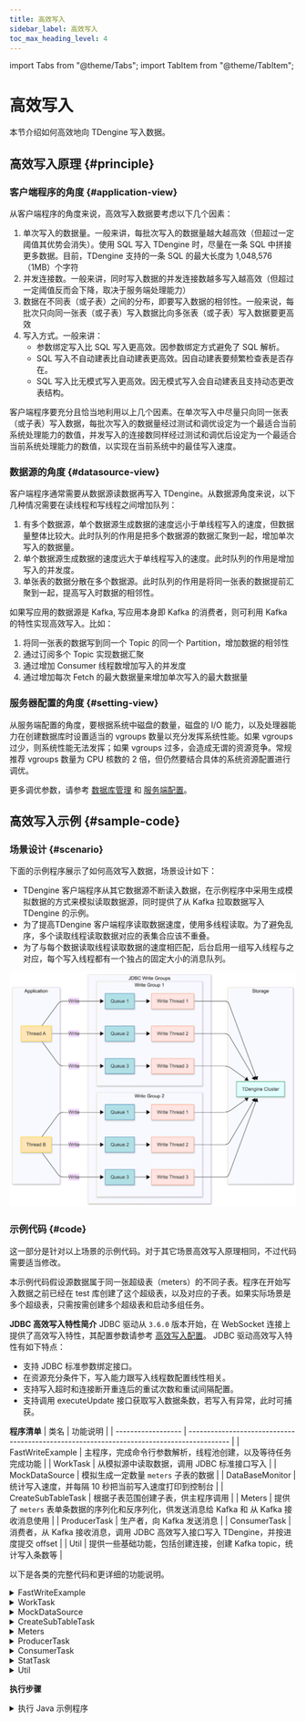 ```yaml
---
title: 高效写入
sidebar_label: 高效写入
toc_max_heading_level: 4
---
```


import Tabs from "@theme/Tabs";
import TabItem from "@theme/TabItem";

# 高效写入

本节介绍如何高效地向 TDengine 写入数据。

## 高效写入原理 {#principle}

### 客户端程序的角度 {#application-view}

从客户端程序的角度来说，高效写入数据要考虑以下几个因素：

1. 单次写入的数据量。一般来讲，每批次写入的数据量越大越高效（但超过一定阈值其优势会消失）。使用 SQL 写入 TDengine 时，尽量在一条 SQL 中拼接更多数据。目前，TDengine 支持的一条 SQL 的最大长度为 1,048,576（1MB）个字符
2. 并发连接数。一般来讲，同时写入数据的并发连接数越多写入越高效（但超过一定阈值反而会下降，取决于服务端处理能力）
3. 数据在不同表（或子表）之间的分布，即要写入数据的相邻性。一般来说，每批次只向同一张表（或子表）写入数据比向多张表（或子表）写入数据要更高效
4. 写入方式。一般来讲：
   - 参数绑定写入比 SQL 写入更高效。因参数绑定方式避免了 SQL 解析。
   - SQL 写入不自动建表比自动建表更高效。因自动建表要频繁检查表是否存在。
   - SQL 写入比无模式写入更高效。因无模式写入会自动建表且支持动态更改表结构。

客户端程序要充分且恰当地利用以上几个因素。在单次写入中尽量只向同一张表（或子表）写入数据，每批次写入的数据量经过测试和调优设定为一个最适合当前系统处理能力的数值，并发写入的连接数同样经过测试和调优后设定为一个最适合当前系统处理能力的数值，以实现在当前系统中的最佳写入速度。

### 数据源的角度 {#datasource-view}

客户端程序通常需要从数据源读数据再写入 TDengine。从数据源角度来说，以下几种情况需要在读线程和写线程之间增加队列：

1. 有多个数据源，单个数据源生成数据的速度远小于单线程写入的速度，但数据量整体比较大。此时队列的作用是把多个数据源的数据汇聚到一起，增加单次写入的数据量。
2. 单个数据源生成数据的速度远大于单线程写入的速度。此时队列的作用是增加写入的并发度。
3. 单张表的数据分散在多个数据源。此时队列的作用是将同一张表的数据提前汇聚到一起，提高写入时数据的相邻性。

如果写应用的数据源是 Kafka, 写应用本身即 Kafka 的消费者，则可利用 Kafka 的特性实现高效写入。比如：

1. 将同一张表的数据写到同一个 Topic 的同一个 Partition，增加数据的相邻性
2. 通过订阅多个 Topic 实现数据汇聚
3. 通过增加 Consumer 线程数增加写入的并发度
4. 通过增加每次 Fetch 的最大数据量来增加单次写入的最大数据量

### 服务器配置的角度 {#setting-view}

从服务端配置的角度，要根据系统中磁盘的数量，磁盘的 I/O 能力，以及处理器能力在创建数据库时设置适当的 vgroups 数量以充分发挥系统性能。如果 vgroups 过少，则系统性能无法发挥；如果 vgroups 过多，会造成无谓的资源竞争。常规推荐 vgroups 数量为 CPU 核数的 2 倍，但仍然要结合具体的系统资源配置进行调优。

更多调优参数，请参考 [数据库管理](../../reference/taos-sql/database) 和 [服务端配置](../../reference/components/taosd)。

## 高效写入示例 {#sample-code}

### 场景设计 {#scenario}

下面的示例程序展示了如何高效写入数据，场景设计如下：

- TDengine 客户端程序从其它数据源不断读入数据，在示例程序中采用生成模拟数据的方式来模拟读取数据源，同时提供了从 Kafka 拉取数据写入 TDengine 的示例。
- 为了提高TDengine 客户端程序读取数据速度，使用多线程读取。为了避免乱序，多个读取线程读取数据对应的表集合应该不重叠。
- 为了与每个数据读取线程读取数据的速度相匹配，后台启用一组写入线程与之对应，每个写入线程都有一个独占的固定大小的消息队列。

![TDengine 高效写入示例场景的线程模型](highvolume.png)

### 示例代码 {#code}

这一部分是针对以上场景的示例代码。对于其它场景高效写入原理相同，不过代码需要适当修改。

本示例代码假设源数据属于同一张超级表（meters）的不同子表。程序在开始写入数据之前已经在 test 库创建了这个超级表，以及对应的子表。如果实际场景是多个超级表，只需按需创建多个超级表和启动多组任务。

<Tabs defaultValue="java" groupId="lang">
<TabItem label="Java" value="java">

**JDBC 高效写入特性简介**
JDBC 驱动从 `3.6.0` 版本开始，在 WebSocket 连接上提供了高效写入特性，其配置参数请参考 [高效写入配置](../../reference/connector/java/#properties)。 JDBC 驱动高效写入特性有如下特点：
- 支持 JDBC 标准参数绑定接口。
- 在资源充分条件下，写入能力跟写入线程数配置线性相关。
- 支持写入超时和连接断开重连后的重试次数和重试间隔配置。
- 支持调用 executeUpdate 接口获取写入数据条数，若写入有异常，此时可捕获。

**程序清单**
| 类名               | 功能说明                                                                                  |
| ------------------ | ----------------------------------------------------------------------------------------- |
| FastWriteExample   | 主程序，完成命令行参数解析，线程池创建，以及等待任务完成功能                              |
| WorkTask           | 从模拟源中读取数据，调用 JDBC 标准接口写入                                                |
| MockDataSource     | 模拟生成一定数量 `meters` 子表的数据                                                      |
| DataBaseMonitor    | 统计写入速度，并每隔 10 秒把当前写入速度打印到控制台                                      |
| CreateSubTableTask | 根据子表范围创建子表，供主程序调用                                                        |
| Meters             | 提供了 `meters` 表单条数据的序列化和反序列化，供发送消息给 Kafka 和 从 Kafka 接收消息使用 |
| ProducerTask       | 生产者，向 Kafka 发送消息                                                                 |
| ConsumerTask       | 消费者，从 Kafka 接收消息，调用 JDBC 高效写入接口写入 TDengine，并按进度提交 offset       |
| Util               | 提供一些基础功能，包括创建连接，创建 Kafka topic，统计写入条数等                          |

以下是各类的完整代码和更详细的功能说明。

<details>
<summary>FastWriteExample</summary>

主程序命令行参数介绍：  

```shell
   -b,--batchSizeByRow <arg>             指定高效写入的 batchSizeByRow 参数，默认 1000  
   -c,--cacheSizeByRow <arg>             指定高效写入的 cacheSizeByRow 参数，默认 10000  
   -d,--dbName <arg>                     指定数据库名, 默认 `test`  
      --help                             打印帮助信息  
   -K,--useKafka                         使用 Kafka，采用创建生产者发送消息，消费者接收消息写入 TDengine 方式。否则采用工作线程订阅模拟器生成数据写入 TDengine 方式  
   -r,--readThreadCount <arg>            指定工作线程数，默认 5，当 Kafka 模式，此参数同时决定生产者和消费者线程数  
   -R,--rowsPerSubTable <arg>            指定每子表写入行数，默认 100  
   -s,--subTableNum <arg>                指定子表总数，默认 1000000  
   -w,--writeThreadPerReadThread <arg>   指定每工作线程对应写入线程数，默认 5  
```

JDBC URL 和 Kafka 集群地址配置：
1. JDBC URL 通过环境变量配置，例如：`export TDENGINE_JDBC_URL="jdbc:TAOS-WS://localhost:6041?user=root&password=taosdata"`
2. Kafka 集群地址通过环境变量配置，例如： `KAFKA_BOOTSTRAP_SERVERS=localhost:9092`

使用方式： 

```shell
1. 采用模拟数据写入方式：java -jar highVolume.jar -r 5 -w 5 -b 10000 -c 100000 -s 1000000 -R 1000
2. 采用 Kafka 订阅写入方式：java -jar highVolume.jar -r 5 -w 5 -b 10000 -c 100000 -s 1000000 -R 100 -K
```

主程序负责：

1. 解析命令行参数
2. 创建子表
3. 创建工作线程或 Kafka 生产者，消费者
4. 统计写入速度
5. 等待写入结束，释放资源

```java
{{#include docs/examples/JDBC/highvolume/src/main/java/com/taos/example/highvolume/FastWriteExample.java}}
```

</details>

<details>
<summary>WorkTask</summary>

工作线程负责从模拟数据源读数据。每个读任务都关联了一个模拟数据源。每个模拟数据源可生成某个子表区间的数据。不同的模拟数据源生成不同表的数据。  
工作线程采用阻塞的方式调用 JDBC 标准接口 `addBatch`。也就是说，一旦对应高效写入后端队列满了，写操作就会阻塞。

```java
{{#include docs/examples/JDBC/highvolume/src/main/java/com/taos/example/highvolume/WorkTask.java}}
```

</details>

<details>
<summary>MockDataSource</summary>

模拟数据生成器，生成一定子表范围的数据。为了模拟真实情况，采用轮流每个子表一条数据的生成方式。

```java
{{#include docs/examples/JDBC/highvolume/src/main/java/com/taos/example/highvolume/MockDataSource.java}}
```

</details>

<details>
<summary>CreateSubTableTask</summary>

根据子表范围创建子表，采用批量拼 sql 创建方式。

```java
{{#include docs/examples/JDBC/highvolume/src/main/java/com/taos/example/highvolume/CreateSubTableTask.java}}
```

</details>

<details>
<summary>Meters</summary>

数据模型类，提供了发送到 Kafka 的序列化和反序列化方法。

```java
{{#include docs/examples/JDBC/highvolume/src/main/java/com/taos/example/highvolume/Meters.java}}
```

</details>

<details>
<summary>ProducerTask</summary>

消息生产者，采用与 JDBC 高效写入不同的 Hash 方式，将模拟数据生成器生成的数据，写入所有分区。

```java
{{#include docs/examples/JDBC/highvolume/src/main/java/com/taos/example/highvolume/ProducerTask.java}}
```

</details>

<details>
<summary>ConsumerTask</summary>

消息消费者，从 Kafka 接收消息，写入 TDengine。

```java
{{#include docs/examples/JDBC/highvolume/src/main/java/com/taos/example/highvolume/ConsumerTask.java}}
```

</details>

<details>
<summary>StatTask</summary>

提供定时统计写入条数功能

```java
{{#include docs/examples/JDBC/highvolume/src/main/java/com/taos/example/highvolume/StatTask.java}}
```

</details>

<details>
<summary>Util</summary>

工具类，提供连接创建，数据库创建和 topic 创建等功能。

```java
{{#include docs/examples/JDBC/highvolume/src/main/java/com/taos/example/highvolume/Util.java}}
```

</details>

**执行步骤**

<details>
<summary>执行 Java 示例程序</summary>

**本地集成开发环境执行示例程序**

1. clone TDengine 仓库
   ```
   git clone git@github.com:taosdata/TDengine.git --depth 1
   ```
2. 用集成开发环境打开 `TDengine/docs/examples/JDBC/highvolume` 目录。
3. 在开发环境中配置环境变量 `TDENGINE_JDBC_URL`。如果已配置了全局的环境变量 `TDENGINE_JDBC_URL` 可跳过这一步。
4. 如果要运行 Kafka 示例，需要设置 Kafka 集群地址的环境变量 `KAFKA_BOOTSTRAP_SERVERS`。
5. 指定命令行参数，如 `-r 3 -w 3 -b 100 -c 1000 -s 1000 -R 100`
6. 运行类 `com.taos.example.highvolume.FastWriteExample`。

**远程服务器上执行示例程序**

若要在服务器上执行示例程序，可按照下面的步骤操作：

1. 打包示例代码。在目录 `TDengine/docs/examples/JDBC/highvolume` 下执行下面命令来生成 `highVolume.jar`：
   
   ```java
   mvn package
   ```

2. 复制程序到服务器指定目录：

   ```shell
   scp -r .\target\highVolume.jar <user>@<host>:~/dest-path
   ```

3. 配置环境变量。
   编辑 `~/.bash_profile` 或 `~/.bashrc` 添加如下内容例如：

   ```shell
   export TDENGINE_JDBC_URL="jdbc:TAOS://localhost:6030?user=root&password=taosdata"
   ```

   以上使用的是本地部署 TDengine Server 时默认的 JDBC URL。你需要根据自己的实际情况更改。  
   如果想使用 Kafka 订阅模式，请再增加 Kafaka 集群环境变量配置：

   ```shell
   export KAFKA_BOOTSTRAP_SERVERS=localhost:9092
   ```

4. 用 Java 命令启动示例程序，命令模板（如果用 Kafaka 订阅模式，最后可以加上 `-K`）：

   ```java
   java -jar highVolume.jar -r 5 -w 5 -b 10000 -c 100000 -s 1000000 -R 1000
   ```

5. 结束测试程序。测试程序不会自动结束，在获取到当前配置下稳定的写入速度后，按 <kbd>CTRL</kbd> + <kbd>C</kbd> 结束程序。
   下面是一次实际运行的日志输出，机器配置 40 核 + 256G + 固态硬盘。

   ```shell
   ---------------$ java -jar highVolume.jar -r 2 -w 10 -b 10000 -c 100000 -s 1000000 -R 100
   [INFO ] 2025-03-24 18:03:17.980 com.taos.example.highvolume.FastWriteExample main 309 main readThreadCount=2, writeThreadPerReadThread=10 batchSizeByRow=10000 cacheSizeByRow=100000, subTableNum=1000000, rowsPerSubTable=100
   [INFO ] 2025-03-24 18:03:17.983 com.taos.example.highvolume.FastWriteExample main 312 main create database begin.
   [INFO ] 2025-03-24 18:03:34.499 com.taos.example.highvolume.FastWriteExample main 315 main create database end.
   [INFO ] 2025-03-24 18:03:34.500 com.taos.example.highvolume.FastWriteExample main 317 main create sub tables start.
   [INFO ] 2025-03-24 18:03:34.502 com.taos.example.highvolume.FastWriteExample createSubTables 73 main create sub table task started.
   [INFO ] 2025-03-24 18:03:55.777 com.taos.example.highvolume.FastWriteExample createSubTables 82 main create sub table task finished.
   [INFO ] 2025-03-24 18:03:55.778 com.taos.example.highvolume.FastWriteExample main 319 main create sub tables end.
   [INFO ] 2025-03-24 18:03:55.781 com.taos.example.highvolume.WorkTask run 41 FW-work-thread-2 started
   [INFO ] 2025-03-24 18:03:55.781 com.taos.example.highvolume.WorkTask run 41 FW-work-thread-1 started
   [INFO ] 2025-03-24 18:04:06.580 com.taos.example.highvolume.StatTask run 36 pool-1-thread-1 numberOfTable=1000000 count=12235906 speed=1223590
   [INFO ] 2025-03-24 18:04:17.531 com.taos.example.highvolume.StatTask run 36 pool-1-thread-1 numberOfTable=1000000 count=31185614 speed=1894970
   [INFO ] 2025-03-24 18:04:28.490 com.taos.example.highvolume.StatTask run 36 pool-1-thread-1 numberOfTable=1000000 count=51464904 speed=2027929
   [INFO ] 2025-03-24 18:04:40.851 com.taos.example.highvolume.StatTask run 36 pool-1-thread-1 numberOfTable=1000000 count=71498113 speed=2003320
   [INFO ] 2025-03-24 18:04:51.948 com.taos.example.highvolume.StatTask run 36 pool-1-thread-1 numberOfTable=1000000 count=91242103 speed=1974399
   ```

</details>

</TabItem>
</Tabs>
